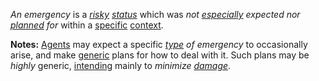 *An emergency* is a *[risky](https://github.com/gcassel/Modular-Organization-Terminology/blob/master/terms/risk.md) [status](https://github.com/gcassel/Modular-Organization-Terminology/blob/master/terms/status.md)* which was *not [especially](https://github.com/gcassel/Modular-Organization-Terminology/blob/master/terms/specialize.md) expected nor [planned](https://github.com/gcassel/Modular-Organization-Terminology/blob/master/terms/plan.md) for* within a [specific](https://github.com/gcassel/Modular-Organization-Terminology/blob/master/terms/specific.md) [context](https://github.com/gcassel/Modular-Organization-Terminology/blob/master/terms/context.md).
	
**Notes:** [Agents](https://github.com/gcassel/Modular-Organization-Terminology/blob/master/terms/agent.md) may expect a specific *[type](https://github.com/gcassel/Modular-Organization-Terminology/blob/master/terms/type.md) of emergency* to occasionally arise, and make [generic](https://github.com/gcassel/Modular-Organization-Terminology/blob/master/terms/generic.md) plans for how to deal with it.   Such plans may be *highly* generic, [intending](https://github.com/gcassel/Modular-Organization-Terminology/blob/master/terms/intention.md) mainly to *minimize [damage](https://github.com/gcassel/Modular-Organization-Terminology/blob/master/terms/damage.md)*.
